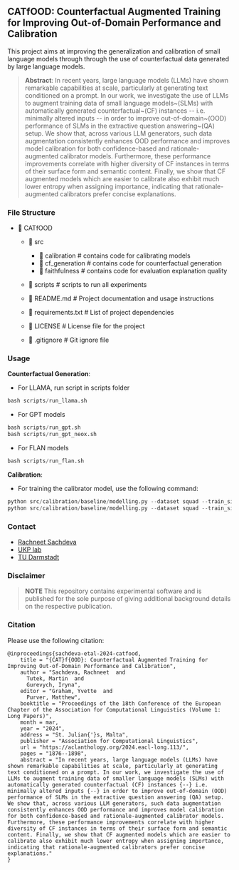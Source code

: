 ## CATfOOD: Counterfactual Augmented Training for Improving Out-of-Domain Performance and Calibration

This project aims at improving the generalization and calibration of small language models through through the
use of counterfactual data generated by large language models.

> **Abstract**: In recent years, large language models (LLMs) have shown remarkable capabilities at scale, particularly
> at generating text conditioned on a prompt.
> In our work, we investigate the use of LLMs to augment training data of small language models~(SLMs) with
> automatically
> generated counterfactual~(CF) instances -- i.e. minimally altered inputs -- in order to improve out-of-domain~(OOD)
> performance of SLMs in the extractive question answering~(QA) setup.
> We show that, across various LLM generators, such data augmentation consistently enhances OOD performance and improves
> model calibration for both confidence-based and rationale-augmented calibrator models.
> Furthermore, these performance improvements correlate with higher diversity of CF instances in terms of their surface
> form and semantic content.
> Finally, we show that CF augmented models which are easier to calibrate also exhibit much lower entropy when assigning
> importance, indicating that rationale-augmented calibrators prefer concise explanations.

### File Structure

- 📁 CATfOOD
    - 📁 src
        - 📁 calibration # contains code for calibrating models
        - 📁 cf_generation # contains code for counterfactual generation
        - 📁 faithfulness # contains code for evaluation explanation quality

    - 📁 scripts # scripts to run all experiments
    - 📄 README.md # Project documentation and usage instructions
    - 📄 requirements.txt # List of project dependencies
    - 📄 LICENSE # License file for the project
    - 📄 .gitignore # Git ignore file

### Usage

**Counterfactual Generation**:

- For LLAMA, run script in scripts folder

```python
bash scripts/run_llama.sh
```

- For GPT models

```python
bash scripts/run_gpt.sh
bash scripts/run_gpt_neox.sh
```

- For FLAN models

```python
bash scripts/run_flan.sh
```

**Calibration**:

- For training the calibrator model, use the following command:

```python
python src/calibration/baseline/modelling.py --dataset squad --train_size 500 --do_maxprob  # conf baseline
python src/calibration/baseline/modelling.py --dataset squad --train_size 500 --method shap --arg_n_tree 300 --arg_max_depth 20  # SHAPCal
```

### Contact

- [Rachneet Sachdeva](https://github.com/Rachneet)
- [UKP lab](https://www.ukp.tu-darmstadt.de/)
- [TU Darmstadt](https://www.tu-darmstadt.de/)

### Disclaimer

> **NOTE**
> This repository contains experimental software and is published for the sole purpose of giving additional background
> details on the respective publication.

### Citation 
Please use the following citation:
```
@inproceedings{sachdeva-etal-2024-catfood,
    title = "{CAT}f{OOD}: Counterfactual Augmented Training for Improving Out-of-Domain Performance and Calibration",
    author = "Sachdeva, Rachneet  and
      Tutek, Martin  and
      Gurevych, Iryna",
    editor = "Graham, Yvette  and
      Purver, Matthew",
    booktitle = "Proceedings of the 18th Conference of the European Chapter of the Association for Computational Linguistics (Volume 1: Long Papers)",
    month = mar,
    year = "2024",
    address = "St. Julian{'}s, Malta",
    publisher = "Association for Computational Linguistics",
    url = "https://aclanthology.org/2024.eacl-long.113/",
    pages = "1876--1898",
    abstract = "In recent years, large language models (LLMs) have shown remarkable capabilities at scale, particularly at generating text conditioned on a prompt. In our work, we investigate the use of LLMs to augment training data of smaller language models (SLMs) with automatically generated counterfactual (CF) instances {--} i.e. minimally altered inputs {--} in order to improve out-of-domain (OOD) performance of SLMs in the extractive question answering (QA) setup. We show that, across various LLM generators, such data augmentation consistently enhances OOD performance and improves model calibration for both confidence-based and rationale-augmented calibrator models. Furthermore, these performance improvements correlate with higher diversity of CF instances in terms of their surface form and semantic content. Finally, we show that CF augmented models which are easier to calibrate also exhibit much lower entropy when assigning importance, indicating that rationale-augmented calibrators prefer concise explanations."
}

```
